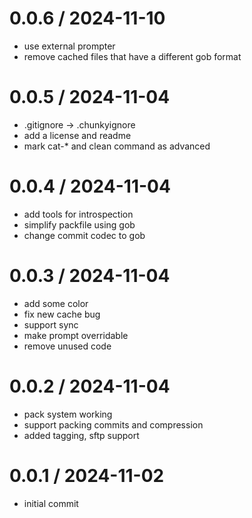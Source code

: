 # 0.0.6 / 2024-11-10

- use external prompter
- remove cached files that have a different gob format

# 0.0.5 / 2024-11-04

- .gitignore -> .chunkyignore
- add a license and readme
- mark cat-\* and clean command as advanced

# 0.0.4 / 2024-11-04

- add tools for introspection
- simplify packfile using gob
- change commit codec to gob

# 0.0.3 / 2024-11-04

- add some color
- fix new cache bug
- support sync
- make prompt overridable
- remove unused code

# 0.0.2 / 2024-11-04

- pack system working
- support packing commits and compression
- added tagging, sftp support

# 0.0.1 / 2024-11-02

- initial commit
